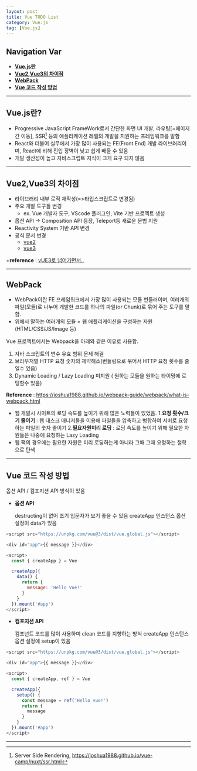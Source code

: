 ```yaml
---
layout: post
title: Vue TODO List
category: Vue.js
tag: [Vue.js]
---
```


## Navigation Var

- **[Vue.js란](#vuejs란)**
- **[Vue2,Vue3의 차이점](#vue2vue3의-차이점)**
- **[WebPack](#webpack)**
- **[Vue 코드 작성 방법](#vue-코드-작성-방법)**

___

## Vue.js란?

- Progressive JavaScript FrameWork로서 간단한 화면 UI 개발, 라우팅[=페이지간 이동], SSR[^SSR] 등의 애플리케이션 레벨의 개발을 지원하는 프레임워크를 말함
- React와 더불어 실무에서 가장 많이 사용되는 FE(Front End) 개발 라이브러리이며, React에 비해 진입 장벽이 낮고 쉽게 배울 수 있음
- 개발 생산성이 높고 자바스크립트 지식이 크게 요구 되지 않음

___

## Vue2,Vue3의 차이점

- 라이브러리 내부 로직 재작성(=>타입스크립트로 변경됨)
- 주요 개발 도구들 변경
  - ex. Vue 개발자 도구, VScode 플러그인, Vite 기반 프로젝트 생성
- 옵션 API -> Composition API 등장, Teleport등 새로운 문법 지원
- Reactivity System 기반 API 변경
- 공식 문서 변경
  - [vue2](https://v2.vuejs.org)
  - [vue3](https://vuejs.org)

+__reference__ : [vUE3로 넘어가면서..](https://joshua1988.github.io/web-development/vuejs/vue3-coming/)

___

## WebPack

- WebPack이란 FE 프레임워크에서 가장 많이 사용되는 모듈 번들러이며, 여러개의 파일(모듈)로 나누어 개발한 코드를 하나의 파일(or Chunk)로 묶어 주는 도구를 말함.
- 위에서 말하는 여러개의 모듈 = 웹 애플리케이션을 구성하는 자원(HTML/CSS/JS/Image 등)  

Vue 프로젝트에서는 Webpack을 아래와 같은 이유로 사용함.
1. 자바 스크립트의 변수 유효 범위 문제 해결
2. 브라우저별 HTTP 요청 숫자의 제약해소(번들링으로 묶어서 HTTP 요청 횟수를 줄일수 있음)
3. Dynamic Loading / Lazy Loading 미지원 ( 원하는 모듈을 원하는 타이밍에 로딩할수 있음)

__Reference__ : https://joshua1988.github.io/webpack-guide/webpack/what-is-webpack.html
- 웹 개발시 사이트의 로딩 속도를 높이기 위해 많은 노력들이 있었음.
  1.__요청 횟수/크기 줄이기__ : 웹 태스크 매니저들을 이용해 파일들을 압축하고 병합하여 서버로 요청하는 파일의 숫자 줄이기
  2.__필요자원미리 로딩__ : 로딩 속도를 높이기 위해 필요한 자원들은 나중에 요청하는 Lazy Loading
- 웹 팩의 경우에는 필요한 자원은 미리 로딩하는게 아니라 그때 그때 요청하는 철학으로 탄색

___

## Vue 코드 작성 방법

옵션 API / 컴포지션 API 방식이 있음

- __옵션 API__

    destructing이 없어 초기 입문자가 보기 좋을 수 있음
    createApp 인스턴스 옵션 설정이 data가 있음

```javascript
<script src="https://unpkg.com/vue@3/dist/vue.global.js"></script>

<div id="app">{{ message }}</div>

<script>
  const { createApp } = Vue

  createApp({
    data() {
      return {
        message: 'Hello Vue!'
      }
    }
  }).mount('#app')
</script>
```

- __컴포지션 API__
 
    컴포넌트 코드를 많이 사용하며 clean 코드를 지향하는 방식
    createApp 인스턴스 옵션 설정에 setup이 있음

```javascript
<script src="https://unpkg.com/vue@3/dist/vue.global.js"></script>

<div id="app">{{ message }}</div>

<script>
  const { createApp, ref } = Vue

  createApp({
    setup() {
      const message = ref('Hello vue!')
      return {
        message
      }
    }
  }).mount('#app')
</script>
```

***

[^SSR]: Server Side Rendering, https://joshua1988.github.io/vue-camp/nuxt/ssr.html